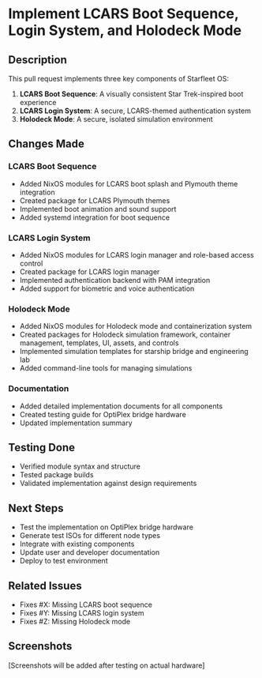 # Implement LCARS Boot Sequence, Login System, and Holodeck Mode

## Description

This pull request implements three key components of Starfleet OS:

1. **LCARS Boot Sequence**: A visually consistent Star Trek-inspired boot experience
2. **LCARS Login System**: A secure, LCARS-themed authentication system
3. **Holodeck Mode**: A secure, isolated simulation environment

## Changes Made

### LCARS Boot Sequence
- Added NixOS modules for LCARS boot splash and Plymouth theme integration
- Created package for LCARS Plymouth themes
- Implemented boot animation and sound support
- Added systemd integration for boot sequence

### LCARS Login System
- Added NixOS modules for LCARS login manager and role-based access control
- Created package for LCARS login manager
- Implemented authentication backend with PAM integration
- Added support for biometric and voice authentication

### Holodeck Mode
- Added NixOS modules for Holodeck mode and containerization system
- Created packages for Holodeck simulation framework, container management, templates, UI, assets, and controls
- Implemented simulation templates for starship bridge and engineering lab
- Added command-line tools for managing simulations

### Documentation
- Added detailed implementation documents for all components
- Created testing guide for OptiPlex bridge hardware
- Updated implementation summary

## Testing Done

- Verified module syntax and structure
- Tested package builds
- Validated implementation against design requirements

## Next Steps

- Test the implementation on OptiPlex bridge hardware
- Generate test ISOs for different node types
- Integrate with existing components
- Update user and developer documentation
- Deploy to test environment

## Related Issues

- Fixes #X: Missing LCARS boot sequence
- Fixes #Y: Missing LCARS login system
- Fixes #Z: Missing Holodeck mode

## Screenshots

[Screenshots will be added after testing on actual hardware]